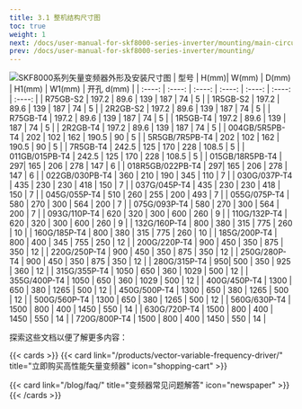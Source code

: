 ```yaml
---
title: 3.1 整机结构尺寸图
toc: true
weight: 1
next: /docs/user-manual-for-skf8000-series-inverter/mounting/main-circuit-terminals-and-functions/
prev: /docs/user-manual-for-skf8000-series-inverter/mounting/
---
```


![SKF8000系列矢量变频器外形及安装尺寸图](/images/jgt.jpg "SKF8000系列矢量变频器外形及安装尺寸图")
| 型号      |  H(mm)|    W(mm)   |    D(mm)  |   H1(mm)  |    W1(mm)    | 开孔   d(mm)  | 
| :----:      | :----:  | :----:    | :----:   |  :----:   |  :----:   | :----:  |
| R75GB-S2      | 197.2 | 89.6     | 139    | 187 | 74 | 5 |
| 1R5GB-S2      | 197.2 | 89.6     | 139    | 187 | 74 | 5 |
| 2R2GB-S2      | 197.2 | 89.6     | 139    | 187 | 74 | 5 |
| R75GB-T4      | 197.2 | 89.6     | 139    | 187 | 74 | 5 |
| 1R5GB-T4      | 197.2 | 89.6     | 139    | 187 | 74 | 5 |
| 2R2GB-T4      | 197.2 | 89.6     | 139    | 187 | 74 | 5 |
| 004GB/5R5PB-T4      | 202 | 102     | 162    | 190.5 | 90 | 5 |
| 5R5GB/7R5PB-T4      | 202 | 102     | 162    | 190.5 | 90 | 5 |
| 7R5GB-T4      | 242.5 | 125     | 170    | 228 | 108.5 | 5 |
| 011GB/015PB-T4      | 242.5 | 125     | 170    | 228 | 108.5 | 5 |
| 015GB/18R5PB-T4      | 297| 165     | 206    | 278 | 147 | 6 |
| 018R5GB/022PB-T4       | 297| 165     | 206    | 278 | 147 | 6 |
| 022GB/030PB-T4      | 360 | 210    | 190    | 345 | 110 | 7 |
| 030G/037P-T4      | 435 | 230     | 230    | 418 | 150 | 7 |
| 037G/045P-T4      | 435 | 230     | 230    | 418 | 150 | 7 |
| 045G/055P-T4      | 510 | 260     | 255  | 200 | 493 | 7 |
| 055G/075P-T4      | 580 | 270    | 300    | 564 | 200 | 7 |
| 075G/093P-T4      | 580 | 270    | 300    | 564 | 200 | 7 |
| 093G/110P-T4      | 620 | 320    | 300   | 600 | 260 | 9 |
| 110G/132P-T4      | 620 | 320    | 300   | 600 | 260 | 9 |
| 132G/160P-T4      | 800 | 380     | 315    | 775 | 260 | 10 |
| 160G/185P-T4      | 800 | 380     | 315    | 775 | 260 | 10 |
| 185G/200P-T4      | 800 | 400    | 345   | 755 | 250 | 12 |
| 200G/220P-T4      | 900 | 450    | 350    | 875 | 350 | 12 |
| 220G/250P-T4      | 900 | 450    | 350    | 875 | 350 | 12 |
| 250G/280P-T4      | 900 | 450    | 350    | 875 | 350 | 12 |
| 280G/315P-T4      | 950| 500     | 350    | 925 | 360 | 12 |
| 315G/355P-T4      | 1050 | 650     | 360    | 1029 | 500 | 12 |
| 355G/400P-T4      | 1050 | 650     | 360    | 1029 | 500 | 12 |
| 400G/450P-T4      | 1300 | 650     | 380   | 1265 | 500 | 12 |
| 450G/500P-T4      | 1300 | 650     | 380   | 1265 | 500 | 12 |
| 500G/560P-T4      | 1300 | 650     | 380   | 1265 | 500 | 12 |
| 560G/630P-T4      | 1500 | 800     | 400   | 1450 | 550 | 14 |
| 630G/720P-T4      | 1500 | 800     | 400   | 1450 | 550 | 14 |
| 720G/800P-T4      | 1500 | 800     | 400   | 1450 | 550 | 14 |

探索这些文档以便了解更多内容：

{{< cards >}}
  {{< card link="/products/vector-variable-frequency-driver/" title="立即购买高性能矢量变频器" icon="shopping-cart" >}}

  {{< card link="/blog/faq/" title="变频器常见问题解答" icon="newspaper" >}}
{{< /cards >}}	
